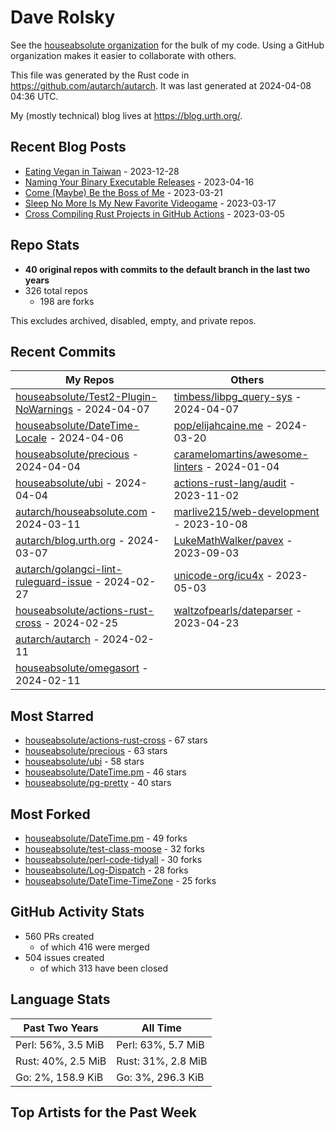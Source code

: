 
# Dave Rolsky

See the [houseabsolute organization](https://github.com/houseabsolute) for the
bulk of my code. Using a GitHub organization makes it easier to collaborate
with others.

This file was generated by the Rust code in
https://github.com/autarch/autarch. It was last generated at 2024-04-08 04:36 UTC.

My (mostly technical) blog lives at https://blog.urth.org/.

## Recent Blog Posts

- [Eating Vegan in Taiwan](https://blog.urth.org/2023/12/28/eating-vegan-in-taiwan/) - 2023-12-28
- [Naming Your Binary Executable Releases](https://blog.urth.org/2023/04/16/naming-your-binary-executable-releases/) - 2023-04-16
- [Come (Maybe) Be the Boss of Me](https://blog.urth.org/2023/03/21/come-maybe-be-the-boss-of-me/) - 2023-03-21
- [Sleep No More Is My New Favorite Videogame](https://blog.urth.org/2023/03/17/sleep-no-more-is-my-new-favorite-videogame/) - 2023-03-17
- [Cross Compiling Rust Projects in GitHub Actions](https://blog.urth.org/2023/03/05/cross-compiling-rust-projects-in-github-actions/) - 2023-03-05


## Repo Stats
- **40 original repos with commits to the default branch in the last two years**
- 326 total repos
  - 198 are forks

This excludes archived, disabled, empty, and private repos.

## Recent Commits
| My Repos | Others |
|----------|--------|
| [houseabsolute/Test2-Plugin-NoWarnings](https://github.com/houseabsolute/Test2-Plugin-NoWarnings) - 2024-04-07              | [timbess/libpg_query-sys](https://github.com/timbess/libpg_query-sys) - 2024-04-07                |
| [houseabsolute/DateTime-Locale](https://github.com/houseabsolute/DateTime-Locale) - 2024-04-06              | [pop/elijahcaine.me](https://github.com/pop/elijahcaine.me) - 2024-03-20                |
| [houseabsolute/precious](https://github.com/houseabsolute/precious) - 2024-04-04              | [caramelomartins/awesome-linters](https://github.com/caramelomartins/awesome-linters) - 2024-01-04                |
| [houseabsolute/ubi](https://github.com/houseabsolute/ubi) - 2024-04-04              | [actions-rust-lang/audit](https://github.com/actions-rust-lang/audit) - 2023-11-02                |
| [autarch/houseabsolute.com](https://github.com/autarch/houseabsolute.com) - 2024-03-11              | [marlive215/web-development](https://github.com/marlive215/web-development) - 2023-10-08                |
| [autarch/blog.urth.org](https://github.com/autarch/blog.urth.org) - 2024-03-07              | [LukeMathWalker/pavex](https://github.com/LukeMathWalker/pavex) - 2023-09-03                |
| [autarch/golangci-lint-ruleguard-issue](https://github.com/autarch/golangci-lint-ruleguard-issue) - 2024-02-27              | [unicode-org/icu4x](https://github.com/unicode-org/icu4x) - 2023-05-03                |
| [houseabsolute/actions-rust-cross](https://github.com/houseabsolute/actions-rust-cross) - 2024-02-25              | [waltzofpearls/dateparser](https://github.com/waltzofpearls/dateparser) - 2023-04-23                |
| [autarch/autarch](https://github.com/autarch/autarch) - 2024-02-11              |                 |
| [houseabsolute/omegasort](https://github.com/houseabsolute/omegasort) - 2024-02-11              |                 |


## Most Starred
- [houseabsolute/actions-rust-cross](https://github.com/houseabsolute/actions-rust-cross) - 67 stars
- [houseabsolute/precious](https://github.com/houseabsolute/precious) - 63 stars
- [houseabsolute/ubi](https://github.com/houseabsolute/ubi) - 58 stars
- [houseabsolute/DateTime.pm](https://github.com/houseabsolute/DateTime.pm) - 46 stars
- [houseabsolute/pg-pretty](https://github.com/houseabsolute/pg-pretty) - 40 stars


## Most Forked
- [houseabsolute/DateTime.pm](https://github.com/houseabsolute/DateTime.pm) - 49 forks
- [houseabsolute/test-class-moose](https://github.com/houseabsolute/test-class-moose) - 32 forks
- [houseabsolute/perl-code-tidyall](https://github.com/houseabsolute/perl-code-tidyall) - 30 forks
- [houseabsolute/Log-Dispatch](https://github.com/houseabsolute/Log-Dispatch) - 28 forks
- [houseabsolute/DateTime-TimeZone](https://github.com/houseabsolute/DateTime-TimeZone) - 25 forks


## GitHub Activity Stats
- 560 PRs created
  - of which 416 were merged
- 504 issues created
  - of which 313 have been closed

## Language Stats
| Past Two Years        | All Time                |
|-----------------------|-------------------------|
| Perl: 56%, 3.5 MiB              | Perl: 63%, 5.7 MiB                |
| Rust: 40%, 2.5 MiB              | Rust: 31%, 2.8 MiB                |
| Go: 2%, 158.9 KiB              | Go: 3%, 296.3 KiB                |


## Top Artists for the Past Week

